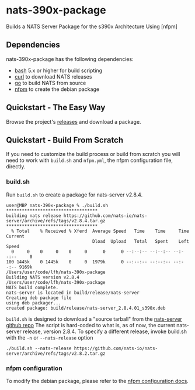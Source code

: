 # nats-390x-package
Builds a NATS Server Package for the s390x Architecture Using [nfpm]

## Dependencies

nats-390x-package has the following dependencies:

- [bash](https://www.gnu.org/software/bash/) 5.x or higher for build scripting
- [curl](https://curl.se/) to download NATS releases
- [go](https://go.dev/) to build NATS from source
- [nfpm](https://github.com/goreleaser/nfpm) to create the debian package

## Quickstart - The Easy Way

Browse the project's [releases](https://github.com/LinuxForHealth/nats-390x-package/releases) and download a package.

## Quickstart - Build From Scratch

If you need to customize the build process or build from scratch you will need to work with `build.sh` and `nfpm.yml`, 
the nfpm configuration file, directly.

### build.sh
Run `build.sh` to create a package for nats-server v2.8.4.

```shell
user@MBP nats-390x-package % ./build.sh
***********************************
building nats release https://github.com/nats-io/nats-server/archive/refs/tags/v2.8.4.tar.gz
***********************************
  % Total    % Received % Xferd  Average Speed   Time    Time     Time  Current
                                 Dload  Upload   Total   Spent    Left  Speed
  0     0    0     0    0     0      0      0 --:--:-- --:--:-- --:--:--     0
100 1445k    0 1445k    0     0  1979k      0 --:--:-- --:--:-- --:--:-- 9169k
/Users/user/code/lfh/nats-390x-package
Building NATS version v2.8.4
/Users/user/code/lfh/nats-390x-package
NATS build complete.
nats-server is located in build/release/nats-server
Creating deb package file
using deb packager...
created package: build/release/nats-server_2.8.4.01_s390x.deb
```

`build.sh` is designed to download a "source tarball" from the [nats-server github repo](https://github.com/nats-io/nats-server/releases)
The script is hard-coded to what is, as of now, the current nats-server release, version 2.8.4. To specify a different
release, invoke build.sh with the `-n` or `--nats-release` option

```shell
./build.sh --nats-release https://github.com/nats-io/nats-server/archive/refs/tags/v2.8.2.tar.gz
```

### nfpm configuration
To modify the debian package, please refer to the [nfpm configuration docs](https://nfpm.goreleaser.com/configuration/).

